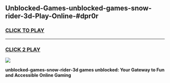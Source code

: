 
## Unblocked-Games-unblocked-games-snow-rider-3d-Play-Online-#dpr0r
<h3>
<a href="https://premium.freeplayer.one?title=unblocked-games-snow-rider-3d&ref=27F">CLICK TO PLAY</a></h3>
<hr>

<h3>
<a href="https://premium.freeplayer.one?title=unblocked-games-snow-rider-3d&ref=27F">CLICK 2 PLAY</a>
  
</h3>

<a href="https://premium.freeplayer.one?title=unblocked-games-snow-rider-3d&ref=27F"><img src="https://clearcache.store/games.png"></a>


**unblocked-games-snow-rider-3d games unblocked: Your Gateway to Fun and Accessible Online Gaming**
